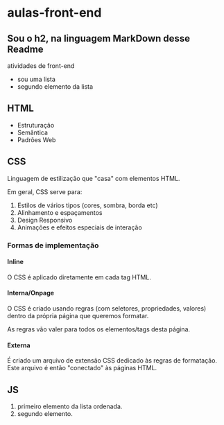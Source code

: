 # aulas-front-end
## Sou o h2, na linguagem MarkDown desse Readme
 atividades de front-end
- sou uma lista
- segundo elemento da lista


## HTML

- Estruturação
- Semântica
- Padrões Web

## CSS

Linguagem de estilização que "casa" com elementos HTML.

Em geral, CSS serve para:

1. Estilos de vários tipos (cores, sombra, borda etc)
2. Alinhamento e espaçamentos
3. Design Responsivo
4. Animações e efeitos especiais de interação

### Formas de implementação

#### Inline

O CSS é aplicado diretamente em cada tag HTML.

#### Interna/Onpage

O CSS é criado usando regras (com seletores, propriedades, valores) dentro da própria página que queremos formatar.

As regras vão valer para todos os elementos/tags desta página.

#### Externa

É criado um arquivo de extensão CSS dedicado às regras de formatação. Este arquivo é então "conectado" às páginas HTML.

## JS

1. primeiro elemento da lista ordenada.
2. segundo elemento.